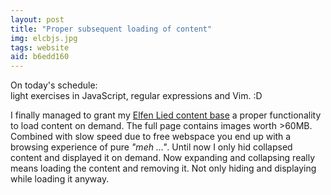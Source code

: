 ```yaml
---
layout: post
title: "Proper subsequent loading of content"
img: elcbjs.jpg
tags: website
aid: b6edd160
---
```


On today's schedule:  
light exercises in JavaScript, regular expressions and Vim. :D

I finally managed to grant my [Elfen Lied content base](/c/el) a proper functionality to load content on demand. The full page contains images worth >60MB. Combined with slow speed due to free webspace you end up with a browsing experience of pure *"meh ..."*. Until now I only hid collapsed content and displayed it on demand. Now expanding and collapsing really means loading the content and removing it. Not only hiding and displaying while loading it anyway.